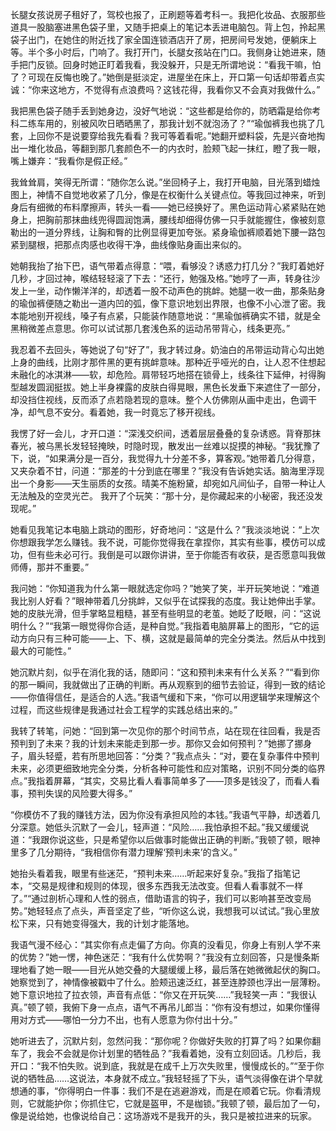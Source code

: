 长腿女孩说房子租好了，驾校也报了，正刷题等着考科一。我把化妆品、衣服那些道具一股脑塞进黑色袋子里，又随手把桌上的笔记本丢进电脑包。背上包，拎起黑袋子出门，在她住的附近找了家全国连锁酒店开了房，把房间号发她，便躺床上等。半个多小时后，门响了。我打开门，长腿女孩站在门口。我侧身让她进来，随手把门反锁。回身时她正盯着我看，我没躲开，只是无所谓地说：“看我干嘛，怕了？可现在反悔也晚了。”她倒是挺淡定，进屋坐在床上，开口第一句话却带着点实诚：“你来这地方，不觉得有点浪费吗？这钱花得，我看你又不会真对我做什么。”

我把黑色袋子随手丢到她身边，没好气地说：“这些都是给你的，防晒霜是给你考科二练车用的，别被风吹日晒晒黑了，那我计划不就泡汤了？”“瑜伽裤我也挑了几套，上回你不是说要穿给我先看看？我可等着看呢。”她翻开塑料袋，先是兴奋地掏出一堆化妆品，等翻到那几套颜色不一的内衣时，脸颊飞起一抹红，瞪了我一眼，嘴上嫌弃：“我看你是假正经。”

我耸耸肩，笑得无所谓：“随你怎么说。”坐回椅子上，我打开电脑，目光落到蜡烛图上，神情不自觉地收紧了几分，像是在权衡什么关键点位。等我回过神来，听到身后有细微的布料摩擦声，转头一看——她已经换好了。黑色运动背心紧紧贴在她身上，把胸前那抹曲线兜得圆润饱满，腰线却细得仿佛一只手就能握住，像被刻意勒出的一道分界线，让胸和臀的比例显得更加夸张。紧身瑜伽裤顺着她下腰一路包紧到腿根，把那点肉感也收得干净，曲线像贴身画出来似的。

她朝我抬了抬下巴，语气带着点得意：“喂，看够没？诱惑力打几分？”我盯着她好几秒，才回过神，喉结轻轻滚了下去：“还行，勉强及格。”她哼了一声，转身往沙发上一坐，动作懒洋洋的，却透着一股不动声色的挑衅。她腿一收一曲，那条贴身的瑜伽裤便随之勒出一道内凹的弧，像下意识地划出界限，也像不小心泄了密。我本能地别开视线，嗓子有点紧，只能装作随意地说：“黑瑜伽裤确实不错，就是全黑稍微差点意思。你可以试试那几套浅色系的运动吊带背心，线条更亮。”

我忍着不去回头，等她说了句“好了”，我才转过身。奶油白的吊带运动背心勾出她上身的曲线，比刚才那件黑的更有挑衅意味。那种近乎哑光的白，让人忍不住想起未融化的冰淇淋——软，却危险。肩带轻巧地搭在锁骨上，线条往下延伸，衬得胸型越发圆润挺拔。她上半身裸露的皮肤白得晃眼，黑色长发垂下来遮住了一部分，却没挡住视线，反而添了点若隐若现的意味。整个人仿佛刚从画中走出，色调干净，却气息不安分。看着她，我一时竟忘了移开视线。

我愣了好一会儿，才开口道：“深浅交织间，透着层层叠叠的复杂诱惑。背脊那抹春光，被乌黑长发轻轻掩映，时隐时现，散发出一丝难以捉摸的神秘。“我犹豫了下，说，“如果满分是一百分，我觉得九十分差不多，算客观。”她带着几分得意，又夹杂着不甘，问道：“那差的十分到底在哪里？”我没有告诉她实话。脑海里浮现出一个身影——天生丽质的女孩。晴美不施粉黛，却宛如凡间仙子，自带一种让人无法触及的空灵光芒。 我开了个玩笑：“那十分，是你藏起来的小秘密，我还没发现呢。”

她看见我笔记本电脑上跳动的图形，好奇地问：“这是什么？”我淡淡地说：“上次你想跟我学怎么赚钱。我不说，可能你觉得我在拿捏你，其实有些事，模仿可以成功，但有些未必可行。我倒是可以跟你讲讲，至于你能否有收获，是否愿意叫我做师傅，那并不重要。”

我问她：“你知道我为什么第一眼就选定你吗？”她笑了笑，半开玩笑地说：“难道我比别人好看？”眼神带着几分挑衅，又似乎在试探我的态度。我让她伸出手掌。她的皮肤光滑，但手掌略显粗糙，甚至有些明显的老茧。她眨了眨眼，问：“这说明什么？”“我第一眼觉得你合适，是种自觉。”我指着电脑屏幕上的图形，“它的运动方向只有三种可能——上、下、横，这就是最简单的完全分类法。然后从中找到最大的可能性。”

她沉默片刻，似乎在消化我的话，随即问：“这和预判未来有什么关系？”“看到你的那一瞬间，我就做出了正确的判断。再从观察到的细节去验证，得到一致的结论——你值得信任，是适合的人选。”我语气缓和下来，“你可以用逻辑学来理解这个过程，而这些规律是我通过社会工程学的实践总结出来的。”

我转了转笔，问她：“回到第一次见你的那个时间节点，站在现在往回看，我是否预判到了未来？我的计划未来能走到那一步。那你又会如何预判？”她挪了挪身子，眉头轻蹙，若有所思地回答：“分类？”我点点头：“对，要在复杂事件中预判未来，必须更细致地完全分类，分析各种可能性和应对策略，识别不同分类的临界点。”我指着屏幕，“其实，交易比看人看事简单多了——顶多是钱没了，而看人看事，预判失误的风险要大得多。”

“你模仿不了我的赚钱方法，因为你没有承担风险的本钱。”我语气平静，却透着几分深意。她低头沉默了一会儿，轻声道：“风险……我怕承担不起。”我又缓缓说道：“我跟你说这些，只是希望你以后做事时能做出正确的判断。”我顿了顿，眼神里多了几分期待，“我相信你有潜力理解‘预判未来’的含义。”

她抬头看着我，眼里有些迷茫，“预判未来……听起来好复杂。”我指了指笔记本，“交易是规律和规则的体现，很多东西我无法改变。但看人看事就不一样了。”“通过剖析心理和人性的弱点，借助语言的钩子，我们可以影响甚至改变局势。”她轻轻点了点头，声音坚定了些，“听你这么说，我想我可以试试。”我心里放松下来，只有她变得强大，我的计划才能落地。

我语气漫不经心：“其实你有点走偏了方向。你真的没看见，你身上有别人学不来的优势？”她一愣，神色迷茫：“我有什么优势啊？”我没有立刻回答，只是慢条斯理地看了她一眼——目光从她交叠的大腿缓缓上移，最后落在她微微起伏的胸口。她察觉到了，神情像被戳中了什么。脸颊迅速泛红，甚至连脖颈也浮出一层薄粉。她下意识地拉了拉衣领，声音有点低：“你又在开玩笑……”我轻笑一声：“我很认真。”顿了顿，我俯下身一点点，语气不再吊儿郎当：“你有没有想过，如果你懂得用对方式——哪怕一分力不出，也有人愿意为你付出十分。”

她听进去了，沉默片刻，忽然问我：“那你呢？你做好失败的打算了吗？如果你翻车了，我会不会就是你计划里的牺牲品？”我看着她，没有立刻回话。几秒后，我开口：“我不怕失败。说到底，我就是在成千上万次失败里，慢慢成长的。”“至于你说的牺牲品……这说法，本身就不成立。”我轻轻摇了下头，语气淡得像在讲个早就想通的事，“你得明白一件事：我们不是在逃避游戏，而是在顺着它玩。你看清规则，它就能护你；你抓住它，它就是盔甲，不是枷锁。”我顿了顿，最后加了一句，像是说给她，也像说给自己：这场游戏不是我开的头，我只是被拉进来的玩家。
